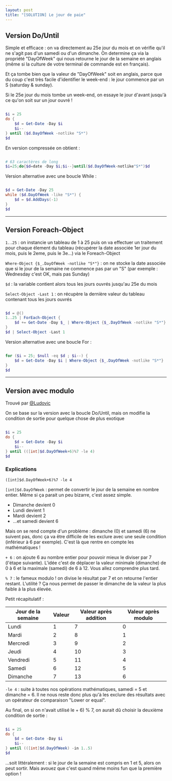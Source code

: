 ```yaml
---
layout: post
title: "[SOLUTION] Le jour de paie"
---
```


## Version Do/Until

Simple et efficace : on va directement au 25e jour du mois et on vérifie qu'il ne s'agit pas d'un samedi ou d'un dimanche. On determine ça via la propriété "DayOfWeek" qui nous retourne le jour de la semaine en anglais (même si la culture de votre terminal de commande est en français). 

Et ça tombe bien que la valeur de "DayOfWeek" soit en anglais, parce que du coup c'est très facile d'identifier le week-end : le jour commence par un S (saturday & sunday).

Si le 25e jour du mois tombe un week-end, on essaye le jour d'avant jusqu'à ce qu'on soit sur un jour ouvré !

```powershell

$i = 25
do {
    $d = Get-Date -Day $i
    $i--
} until ($d.DayOfWeek -notlike "S*")
$d

```

En version compressée on obtient :

```powershell

# 63 caractères de long
$i=25;do{$d=date -Day $i;$i--}until($d.DayOfWeek-notlike"S*")$d

```

Version alternative avec une boucle While :

```powershell

$d = Get-Date -Day 25
while ($d.DayOfWeek -like "S*") {
    $d = $d.AddDays(-1)
}
$d

```

---

## Version Foreach-Object

`1..25` : on instancie un tableau de 1 à 25 puis on va effectuer un traitement pour chaque élement du tableau (récupérer la date associée 1er jour du mois, puis le 2eme, puis le 3e...) via le Foreach-Object

`Where-Object {$_.DayOfWeek -notlike "S*"}` : on ne stocke la date associée que si le jour de la semaine ne commence pas par un "S" (par exemple : Wednesday c'est OK, mais pas Sunday)

`$d` : la variable contient alors tous les jours ouvrés jusqu'au 25e du mois

`Select-Object -Last 1` : on récupère la dernière valeur du tableau contenant tous les jours ouvrés

```powershell

$d = @()
1..25 | ForEach-Object { 
    $d += Get-Date -Day $_ | Where-Object {$_.DayOfWeek -notlike "S*"} 
}
$d | Select-Object -Last 1

```

Version alternative avec une boucle For :

```powershell

for ($i = 25; $null -eq $d ; $i--) {
    $d = Get-Date -Day $i | Where-Object {$_.DayOfWeek -notlike "S*"}
}
$d

```

---

## Version avec modulo

Trouvé par [@Ludovic]()

On se base sur la version avec la boucle Do/Until, mais on modifie la condition de sortie pour quelque chose de plus exotique

```powershell

$i = 25
do {
    $d = Get-Date -Day $i
    $i--
} until (([int]$d.DayOfWeek+6)%7 -le 4)
$d

```

### Explications

`([int]$d.DayOfWeek+6)%7 -le 4`

`[int]$d.DayOfWeek` : permet de convertir le jour de la semaine en nombre entier. Même si ça parait un peu bizarre, c'est assez simple.

- Dimanche devient 0
- Lundi devient 1
- Mardi devient 2
- ...et samedi devient 6

Mais on se rend compte d'un problème : dimanche (0) et samedi (6) ne suivent pas, donc ça va être difficile de les exclure avec une seule condition (inférieur à 6 par exemple). C'est là que rentre en compte les mathématiques !

`+ 6` : on ajoute 6 au nombre entier pour pouvoir mieux le diviser par 7 (l'étape suivante). L'idée c'est de déplacer la valeur minimale (dimanche) de 0 à 6 et la maximale (samedi) de 6 à 12. Vous allez comprendre plus tard.

`% 7` : le fameux modulo ! on divise le résultat par 7 et on retourne l'entier restant. L'utilité ? Ça nous permet de passer le dimanche de la valeur la plus faible à la plus élevée.

Petit récapitulatif :

Jour de la semaine | Valeur | Valeur après addition | Valeur après modulo
------------------ | ------ | --------------------- | -------------------
Lundi | 1 | 7 | 0
Mardi | 2 | 8 | 1
Mercredi | 3 | 9 | 2
Jeudi | 4 | 10 | 3
Vendredi | 5 | 11 | 4
Samedi | 6 | 12 | 5
Dimanche | 7 | 13 | 6

`-le 4` : suite à toutes nos opérations mathématiques, samedi = 5 et dimanche = 6. Il ne nous reste donc plus qu'à les exclure des résultats avec un opérateur de comparaison "Lower or equal".

Au final, on si on n'avait utilisé le + 6) % 7, on aurait dû choisir la deuxième condition de sortie :

```powershell

$i = 25
do {
    $d = Get-Date -Day $i
    $i--
} until (([int]$d.DayOfWeek) -in 1..5)
$d

```

...soit littéralement : si le jour de la semaine est compris en 1 et 5, alors on peut sortir. Mais avouez que c'est quand même moins fun que la première option !